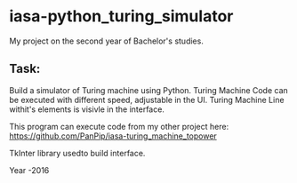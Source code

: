 # iasa-python_turing_simulator
My project on the second year of Bachelor's studies. 

## Task:
Build a simulator of Turing machine using Python.
Turing Machine Code can be executed with different speed, adjustable in the UI.
Turing Machine Line withit's elements is visivle in the interface.

This program can execute code from my other project here: https://github.com/PanPip/iasa-turing_machine_topower

TkInter library usedto build interface.

Year -2016

